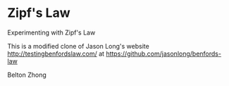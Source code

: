 Zipf's Law
=========

Experimenting with Zipf's Law

This is a modified clone of Jason Long's website http://testingbenfordslaw.com/ at https://github.com/jasonlong/benfords-law

Belton Zhong
